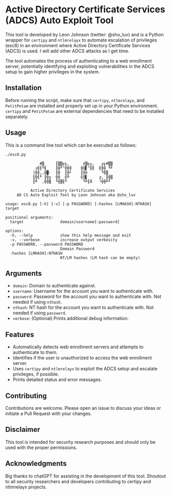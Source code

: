 # Active Directory Certificate Services (ADCS) Auto Exploit Tool

This tool is developed by Leon Johnson (twitter: @sho_luv) and is a Python wrapper for `certipy` and `ntlmrelayx` to automate escalation of privileges (esc8) in an environment where Active Directory Certificate Services (ADCS) is used. I will add other ADCS attacks as I get time. 

The tool automates the process of authenticating to a web enrollment server, potentially identifying and exploiting vulnerabilities in the ADCS setup to gain higher privileges in the system.

## Installation

Before running the script, make sure that `certipy`, `ntlmrelayx`, and `PetitPotam` are installed and properly set up in your Python environment. `certipy` and `PetitPotam` are external dependencies that need to be installed separately.

## Usage

This is a command line tool which can be executed as follows:
```
./esc8.py 

               #▒     ║▒▒╗╗,      é▒╗╖,   ╓╗#▒▒
             ╒╣╣╙╣    ╠╬╜^╬╬╬    ╬╬▌^╣╣  ╣╬╬ ╙╝
            ]╬╬,,╬▓-  ╠╬  ║╬╛    ║╬b      ╙╬▒
            ║╬╣╙ ╟╬µ  ╬╬  ╣╩     ╣╬▌     ╔, ╟╬▒
            ║╩  ,╬╬▒  ╙╣▒╣╙       ╙╝╣Å   └╬╬╝╜
      
           Active Directory Certificate Services
     AD CS Auto Exploit Tool by Leon Johnson aka @sho_luv
       
usage: esc8.py [-h] [-v] [-p PASSWORD] [-hashes [LMHASH]:NTHASH] target

positional arguments:
  target                domain/username[:password]

options:
  -h, --help            show this help message and exit
  -v, --verbose         increase output verbosity
  -p PASSWORD, --password PASSWORD
                        Domain Password
  -hashes [LMHASH]:NTHASH
                        NT/LM hashes (LM hash can be empty)
```

## Arguments

- `domain`: Domain to authenticate against.
- `username`: Username for the account you want to authenticate with.
- `password`: Password for the account you want to authenticate with. Not needed if using `nthash`.
- `nthash`: NT hash for the account you want to authenticate with. Not needed if using `password`.
- `verbose`: (Optional) Prints additional debug information.

## Features

- Automatically detects web enrollment servers and attempts to authenticate to them.
- Identifies if the user is unauthorized to access the web enrollment server.
- Uses `certipy` and `ntlmrelayx` to exploit the ADCS setup and escalate privileges, if possible.
- Prints detailed status and error messages.

## Contributing

Contributions are welcome. Please open an issue to discuss your ideas or initiate a Pull Request with your changes.

## Disclaimer

This tool is intended for security research purposes and should only be used with the proper permissions.

## Acknowledgments

Big thanks to chatGPT for assisting in the development of this tool.
Shoutout to all security researchers and developers contributing to certipy and ntlmrelayx projects.
